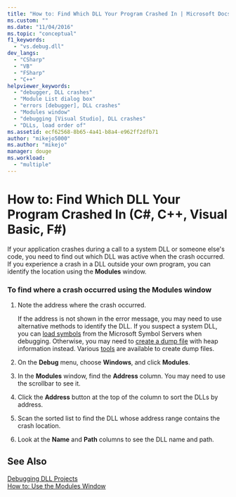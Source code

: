```yaml
---
title: "How to: Find Which DLL Your Program Crashed In | Microsoft Docs"
ms.custom: ""
ms.date: "11/04/2016"
ms.topic: "conceptual"
f1_keywords: 
  - "vs.debug.dll"
dev_langs: 
  - "CSharp"
  - "VB"
  - "FSharp"
  - "C++"
helpviewer_keywords: 
  - "debugger, DLL crashes"
  - "Module List dialog box"
  - "errors [debugger], DLL crashes"
  - "Modules window"
  - "debugging [Visual Studio], DLL crashes"
  - "DLLs, load order of"
ms.assetid: ecf62568-8b65-4a41-b8a4-e962ff2dfb71
author: "mikejo5000"
ms.author: "mikejo"
manager: douge
ms.workload: 
  - "multiple"
---
```

# How to: Find Which DLL Your Program Crashed In (C#, C++, Visual Basic, F#)
  
 If your application crashes during a call to a system DLL or someone else's code, you need to find out which DLL was active when the crash occurred. If you experience a crash in a DLL outside your own program, you can identify the location using the **Modules** window.  
  
### To find where a crash occurred using the Modules window  
  
1.  Note the address where the crash occurred.

    If the address is not shown in the error message, you may need to use alternative methods to identify the DLL. If you suspect a system DLL, you can [load symbols](../debugger/specify-symbol-dot-pdb-and-source-files-in-the-visual-studio-debugger.md) from the Microsoft Symbol Servers when debugging. Otherwise, you may need to [create a dump file](../debugger/using-dump-files.md) with heap information instead. Various [tools](https://blogs.msdn.microsoft.com/andrehal/2009/12/31/what-is-a-dump-and-how-do-i-create-one/) are available to create dump files.
  
2.  On the **Debug** menu, choose **Windows**, and click **Modules**.  
  
3.  In the **Modules** window, find the **Address** column. You may need to use the scrollbar to see it.  
  
4.  Click the **Address** button at the top of the column to sort the DLLs by address.  
  
5.  Scan the sorted list to find the DLL whose address range contains the crash location.  
  
6.  Look at the **Name** and **Path** columns to see the DLL name and path.  
  
## See Also  
 [Debugging DLL Projects](../debugger/debugging-dll-projects.md)   
 [How to: Use the Modules Window](../debugger/how-to-use-the-modules-window.md)